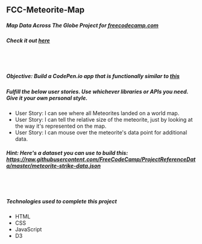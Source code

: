 ## FCC-Meteorite-Map
##### Map Data Across The Globe Project for [freecodecamp.com](https://www.freecodecamp.com/challenges/map-data-across-the-globe)
##### Check it out [here](https://mot01.github.io/FCC-Meteorite-Map/)

<br/>
<br/>

##### Objective: Build a CodePen.io app that is functionally similar to [this](https://codepen.io/FreeCodeCamp/full/mVEJag)
##### Fulfill the below user stories. Use whichever libraries or APIs you need. Give it your own personal style.
- User Story: I can see where all Meteorites landed on a world map.
- User Story: I can tell the relative size of the meteorite, just by looking at the way it's represented on the map.
- User Story: I can mouse over the meteorite's data point for additional data.
##### Hint: Here's a dataset you can use to build this: https://raw.githubusercontent.com/FreeCodeCamp/ProjectReferenceData/master/meteorite-strike-data.json

<br/>
<br/>

##### Technologies used to complete this project
- HTML
- CSS
- JavaScript
- D3
